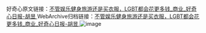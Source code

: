 好奇心原文链接：[不管娱乐健身旅游还是买衣服，LGBT都会花更多钱_商业_好奇心日报-胡昱 ](https://www.qdaily.com/articles/10491.html)
WebArchive归档链接：[不管娱乐健身旅游还是买衣服，LGBT都会花更多钱_商业_好奇心日报-胡昱 ](http://web.archive.org/web/20160501121502/http://www.qdaily.com/articles/10491.html)
![image](http://ww3.sinaimg.cn/large/007d5XDply1g3vz3udufuj30u03v9noa)